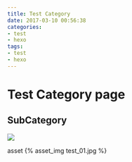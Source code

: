 ```yaml
---
title: Test Category
date: 2017-03-10 00:56:38
categories:
- test
- hexo
tags:
- test
- hexo
---
```


# Test Category page
## SubCategory

![](test_01.jpg)

asset
{% asset_img test_01.jpg %}
